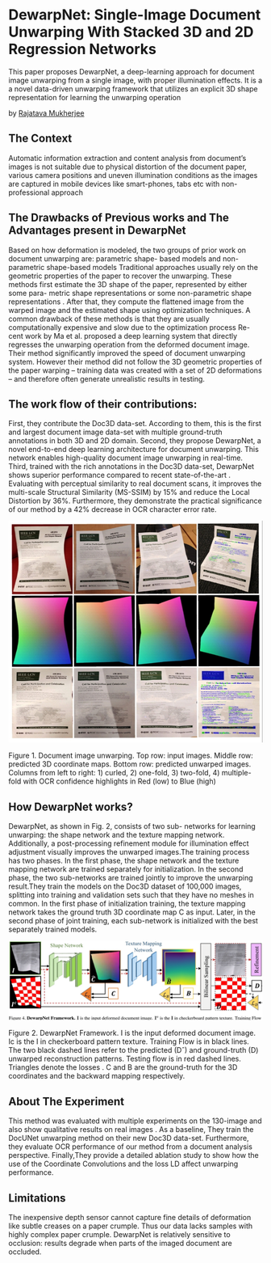 # DewarpNet: Single-Image Document Unwarping With Stacked 3D and 2D Regression Networks
This paper proposes DewarpNet, a deep-learning approach for document image unwarping from a single image, with proper illumination effects. It is a a novel data-driven unwarping framework that utilizes an explicit 3D shape representation for learning the unwarping operation

by <a href="http://www.linkedin.com/in/rajatava-mukherjee-6a3784182">Rajatava Mukherjee</a>



## The Context 
Automatic information extraction and content analysis from document’s images is not suitable due to physical distortion of the document paper, various camera positions and uneven illumination conditions as the images are captured in mobile devices like smart-phones, tabs etc with non-professional approach


## The Drawbacks of Previous works and The Advantages present in DewarpNet
Based on how deformation is modeled, the two groups of prior work on document unwarping are: parametric shape- based models and non-parametric shape-based models
Traditional approaches usually rely on the geometric properties of the paper to recover the unwarping. These methods first estimate the 3D shape of the paper, represented by either some para- metric shape representations or some non-parametric shape representations . After that, they compute the flattened image from the warped image and the estimated shape using optimization techniques. A common drawback of these methods is that they are usually computationally expensive and slow due to the optimization process
Re- cent work by Ma et al. proposed a deep learning system that directly regresses the unwarping operation from the deformed document image. Their method significantly improved the speed of document unwarping system. However their method did not follow the 3D geometric properties of the paper warping – training data was created with a set of 2D deformations – and therefore often generate unrealistic results in testing.


## The work flow of their contributions:
First, they contribute the Doc3D data-set. According to them, this is the first and largest document image data-set with multiple ground-truth annotations in both 3D and 2D domain.
Second, they propose DewarpNet, a novel end-to-end deep learning architecture for document unwarping. This network enables high-quality document image unwarping in real-time.
Third, trained with the rich annotations in the Doc3D data-set, DewarpNet shows superior performance compared to recent state-of-the-art . Evaluating with perceptual similarity to real document scans, it improves the multi-scale Structural Similarity (MS-SSIM) by 15% and reduce the Local Distortion by 36%. Furthermore, they demonstrate the practical significance of our method by a 42% decrease in OCR character error rate.
<p allign = "center">
<img src="./images/Dewarpnet_Fig1.jpg"/>
</p>
Figure 1. Document image unwarping. Top row: input images. Middle row: predicted 3D coordinate maps. Bottom row:  predicted unwarped images. Columns from left to right: 1) curled, 2) one-fold, 3) two-fold, 4) multiple-fold with OCR confidence highlights in Red (low) to Blue (high)


## How DewarpNet works?
DewarpNet, as shown in Fig. 2, consists of two sub- networks for learning unwarping: the shape network and the texture mapping network. Additionally, a post-processing refinement module for illumination effect adjustment  visually improves the unwarped images.The training process has two phases. In the first phase, the shape network and the texture mapping network are trained separately for initialization. In the second phase, the two sub-networks are trained jointly to improve the unwarping result.They train the models on the Doc3D dataset of 100,000 images, splitting into training and validation sets such that they have no meshes in common. In the first phase of initialization training, the texture mapping network takes the ground truth 3D coordinate map C as input. Later, in the second phase of joint training, each sub-network is initialized with the best separately trained models.
<p allign = "center">
<img src="./images/DewarpNet_Fig2.jpg"/>
</p>
Figure 2. DewarpNet Framework. I is the input deformed document image. Ic is the I in checkerboard pattern texture. Training Flow is in black lines. The two black dashed lines refer to the predicted (Dˆ) and ground-truth (D) unwarped reconstruction patterns. Testing flow is in red dashed lines. Triangles denote the losses . C and B are the ground-truth for the 3D coordinates and the backward mapping respectively.

## About The Experiment
This method was evaluated with multiple experiments on the 130-image  and also show qualitative results on real images . As a baseline, They train the DocUNet unwarping method on their new Doc3D data-set. Furthermore, they evaluate OCR performance of our method from a document analysis perspective. Finally,They provide a detailed ablation study to show how the use of the Coordinate Convolutions and the loss LD affect unwarping performance.

## Limitations
The inexpensive depth sensor cannot capture fine details of deformation like subtle creases on a paper crumple. Thus our data lacks samples with highly complex paper crumple.
DewarpNet is relatively sensitive to occlusion: results degrade when parts of the imaged document are occluded.
